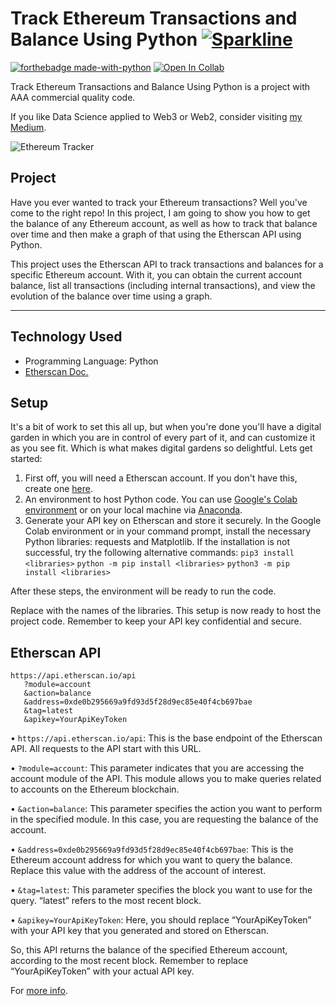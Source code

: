 # Track Ethereum Transactions and Balance Using Python [![Sparkline](https://stars.medv.io/Naereen/badges.svg)](https://stars.medv.io/Naereen/badges)

[![forthebadge made-with-python](http://ForTheBadge.com/images/badges/made-with-python.svg)](https://www.python.org/) [![Open In Collab](https://colab.research.google.com/assets/colab-badge.svg)](https://colab.research.google.com/github/Naereen/badges) 

Track Ethereum Transactions and Balance Using Python is a project with AAA commercial quality code.

If you like Data Science applied to Web3 or Web2, consider visiting [my Medium](https://medium.com/@zviniciusferreiraborges).

![Ethereum Tracker](https://moralis.io/wp-content/uploads/2023/11/Etherscan-website-UI-Showing-block-data-info-1024x529.png)

## Project

Have you ever wanted to track your Ethereum transactions? Well you've come to the right repo! In this project, I am going to show you how to get the balance of any Ethereum account, as well as how to track that balance over time and then make a graph of that using the Etherscan API using Python.

This project uses the Etherscan API to track transactions and balances for a specific Ethereum account. With it, you can obtain the current account balance, list all transactions (including internal transactions), and view the evolution of the balance over time using a graph.

---

## Technology Used
- Programming Language: Python
- [Etherscan Doc.](https://docs.etherscan.io/api-endpoints/accounts)

## Setup

It's a bit of work to set this all up, but when you're done you'll have a digital garden in which you are in control of every part of it, and can customize it as you see fit. Which is what makes digital gardens so delightful.
Lets get started:

1. First off, you will need a Etherscan account. If you don't have this, create one [here](https://etherscan.io/register).
2. An environment to host Python code. You can use [Google's Colab environment](https://colab.research.google.com) or on your local machine via [Anaconda](https://docs.anaconda.com/free/anaconda/install/windows/).
3. Generate your API key on Etherscan and store it securely.
In the Google Colab environment or in your command prompt, install the necessary Python libraries: requests and Matplotlib.
If the installation is not successful, try the following alternative commands:
```pip3 install <libraries>```
```python -m pip install <libraries>```
```python3 -m pip install <libraries>```

After these steps, the environment will be ready to run the code.

Replace <libraries> with the names of the libraries. This setup is now ready to host the project code. Remember to keep your API key confidential and secure. 


## Etherscan API
```
https://api.etherscan.io/api
   ?module=account
   &action=balance
   &address=0xde0b295669a9fd93d5f28d9ec85e40f4cb697bae
   &tag=latest
   &apikey=YourApiKeyToken
```
• ```https://api.etherscan.io/api```: This is the base endpoint of the Etherscan API. All requests to the API start with this URL.

• ```?module=account```: This parameter indicates that you are accessing the account module of the API. This module allows you to make queries related to accounts on the Ethereum blockchain.

• ```&action=balance```: This parameter specifies the action you want to perform in the specified module. In this case, you are requesting the balance of the account.

• ```&address=0xde0b295669a9fd93d5f28d9ec85e40f4cb697bae```: This is the Ethereum account address for which you want to query the balance. Replace this value with the address of the account of interest.

• ```&tag=latest```: This parameter specifies the block you want to use for the query. “latest” refers to the most recent block.

• ```&apikey=YourApiKeyToken```: Here, you should replace “YourApiKeyToken” with your API key that you generated and stored on Etherscan.

So, this API returns the balance of the specified Ethereum account, according to the most recent block. Remember to replace “YourApiKeyToken” with your actual API key.

For [more info](https://docs.etherscan.io/api-endpoints/accounts).
